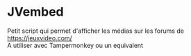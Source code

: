 # JVembed
Petit script qui permet d'afficher les médias sur les forums de https://jeuxvideo.com/    
A utiliser avec Tampermonkey ou un equivalent
